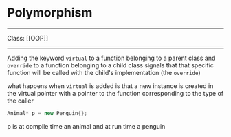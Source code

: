 # Polymorphism
___
Class: [[OOP]]
___

Adding the keyword `virtual` to a function belonging to a parent class and `override` to a function belonging to a child class signals that that specific function will be called with the child's implementation (the `override`)

what happens when `virtual` is added is that a new instance is created in the virtual pointer with a pointer to the function corresponding to the type of the caller

```c++
Animal* p = new Penguin{};
```

p is at compile time an animal and at run time a penguin